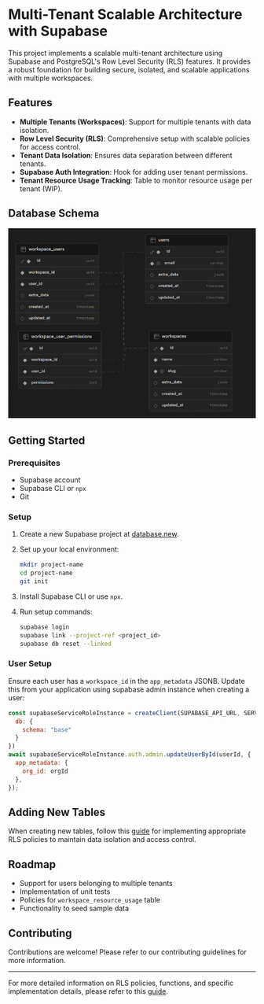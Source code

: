 # Multi-Tenant Scalable Architecture with Supabase

This project implements a scalable multi-tenant architecture using Supabase and PostgreSQL's Row Level Security (RLS) features. It provides a robust foundation for building secure, isolated, and scalable applications with multiple workspaces.

## Features

- **Multiple Tenants (Workspaces)**: Support for multiple tenants with data isolation.
- **Row Level Security (RLS)**: Comprehensive setup with scalable policies for access control.
- **Tenant Data Isolation**: Ensures data separation between different tenants.
- **Supabase Auth Integration**: Hook for adding user tenant permissions.
- **Tenant Resource Usage Tracking**: Table to monitor resource usage per tenant (WIP).

## Database Schema

![Database Schema](assets/schema.png)

## Getting Started

### Prerequisites

- Supabase account
- Supabase CLI or `npx`
- Git

### Setup

1. Create a new Supabase project at [database.new](https://database.new).

2. Set up your local environment:
   ```bash
   mkdir project-name
   cd project-name
   git init
   ```

3. Install Supabase CLI or use `npx`.

4. Run setup commands:
   ```bash
   supabase login
   supabase link --project-ref <project_id>
   supabase db reset --linked
   ```

### User Setup

Ensure each user has a `workspace_id` in the `app_metadata` JSONB. Update this from your application using supabase admin instance when creating a user:

```javascript
const supabaseServiceRoleInstance = createClient(SUPABASE_API_URL, SERVICE_ROLE_KEY, {
  db: {
    schema: "base"
  }
}) 
await supabaseServiceRoleInstance.auth.admin.updateUserById(userId, {
  app_metadata: {
    org_id: orgId
  },
});
```

## Adding New Tables

When creating new tables, follow this [guide](docs/new-table.md) for implementing appropriate RLS policies to maintain data isolation and access control.

## Roadmap

- Support for users belonging to multiple tenants
- Implementation of unit tests
- Policies for `workspace_resource_usage` table
- Functionality to seed sample data

## Contributing

Contributions are welcome! Please refer to our contributing guidelines for more information.

---

For more detailed information on RLS policies, functions, and specific implementation details, please refer to this [guide](docs/rls.md).
